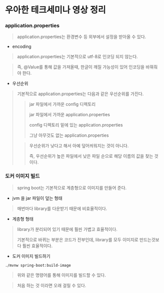 # 우아한 테크세미나 영상 정리

### application.properties

> application.properties는 환경변수 등 외부에서 설정을 받아올 수 있다.

- encoding

> application.properties는 기본적으로 utf-8로 인코딩 되지 않는다.

> 즉, @Value를 통해 값을 가져올때, 한글이 깨질 가능성이 있어 인코딩을 바꿔줘야 한다.

- 우선순위

> 기본적으로 application.properties는 다음과 같은 우선순위를 가진다.
>
> > jar 파일에서 가까운 config 디렉토리
> >
> > jar 파일에서 가까운 application.properties
> >
> > config 디렉토리 밑에 있는 application.properties
> >
> > 그냥 아무것도 없는 application.properties
>
> > 우선순위가 낮다고 해서 아예 덮어씌워지는 것이 아니다.
> >
> > 즉, 우선순위가 높은 파일에서 낮은 파일 순으로 해당 이름의 값을 찾는 것이다.

### 도커 이미지 빌드

> spring boot는 기본적으로 계층형으로 이미지를 만들어 준다.

- jvm 을 jar 파일이 덮는 형태

> 매번마다 library를 다운받기 때문에 비효율적이다.

- 계층형 형태

> library가 분리되어 있기 때문에 훨씬 가볍고 효율적이다.
>
> 기본적으로 바뀌는 부분은 코드가 전부인데, library를  모두 이미지로 만드는것보다 훨씬 효율적이다.

- 도커 이미지 빌드하기

``` shell
./mvnw spring-boot:build-image
```

> 위와 같은 명령어를 통해 이미지를 빌드할 수 있다.

> 처음 하는 것 이라면 오래 걸릴 수 있다.